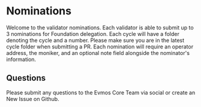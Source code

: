 # Nominations

Welcome to the validator nominations. Each validator is able to submit up to 3 nominations for Foundation delegation. Each cycle will have a folder denoting the cycle and a number. Please make sure you are in the latest cycle folder when submitting a PR. Each nomination will require an operator address, the moniker, and an optional note field alongside the nominator's information.

## Questions

Please submit any questions to the Evmos Core Team via social or create an New Issue on Github.
